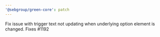 ```yaml
---
'@sebgroup/green-core': patch
---
```


Fix issue with trigger text not updating when underlying option element is changed. Fixes #1192
